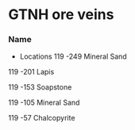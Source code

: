 # GTNH ore veins 

### Name
* Locations
119 -249 Mineral Sand

119 -201 Lapis

119 -153 Soapstone

119 -105 Mineral Sand

119 -57 Chalcopyrite
